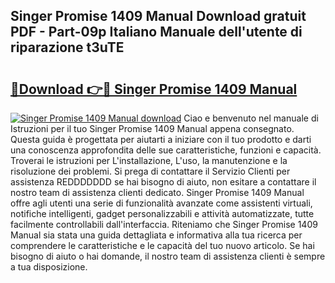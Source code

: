 ## Singer Promise 1409 Manual Download gratuit PDF - Part-09p Italiano Manuale dell'utente di riparazione t3uTE

# <h2><a href="http://df9fi4.blite.top/?on=Singer+Promise+1409+Manual">🔗Download 👉🔴 Singer Promise 1409 Manual</a></h2>

[![Singer Promise 1409 Manual download](https://i.imgur.com/lujVjoI.png)](http://df9fi4.blite.top/?on=Singer+Promise+1409+Manual)
Ciao e benvenuto nel manuale di Istruzioni per il tuo Singer Promise 1409 Manual appena consegnato. Questa guida è progettata per aiutarti a iniziare con il tuo prodotto e darti una conoscenza approfondita delle sue caratteristiche, funzioni e capacità. Troverai le istruzioni per L'installazione, L'uso, la manutenzione e la risoluzione dei problemi. Si prega di contattare il Servizio Clienti per assistenza REDDDDDDD se hai bisogno di aiuto, non esitare a contattare il nostro team di assistenza clienti dedicato. Singer Promise 1409 Manual offre agli utenti una serie di funzionalità avanzate come assistenti virtuali, notifiche intelligenti, gadget personalizzabili e attività automatizzate, tutte facilmente controllabili dall'interfaccia. Riteniamo che Singer Promise 1409 Manual sia stata una guida dettagliata e informativa alla tua ricerca per comprendere le caratteristiche e le capacità del tuo nuovo articolo. Se hai bisogno di aiuto o hai domande, il nostro team di assistenza clienti è sempre a tua disposizione.
